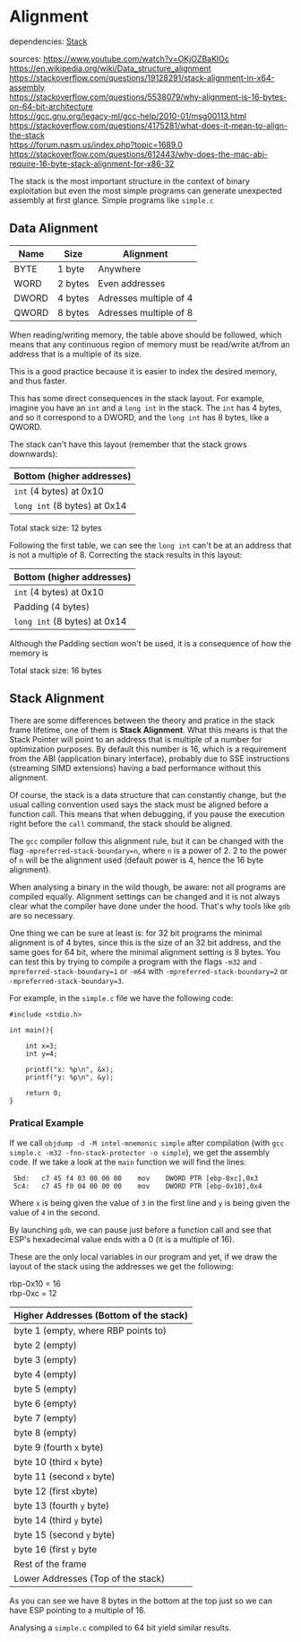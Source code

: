 # Alignment

dependencies:
	[Stack](stack.md)

sources:
https://www.youtube.com/watch?v=OKjOZBaKlOc \
https://en.wikipedia.org/wiki/Data_structure_alignment \
https://stackoverflow.com/questions/19128291/stack-alignment-in-x64-assembly \
https://stackoverflow.com/questions/5538079/why-alignment-is-16-bytes-on-64-bit-architecture \
https://gcc.gnu.org/legacy-ml/gcc-help/2010-01/msg00113.html \
https://stackoverflow.com/questions/4175281/what-does-it-mean-to-align-the-stack \
https://forum.nasm.us/index.php?topic=1689.0 \
https://stackoverflow.com/questions/612443/why-does-the-mac-abi-require-16-byte-stack-alignment-for-x86-32

The stack is the most important structure in the context of binary
exploitation but even the most simple programs can generate
unexpected assembly at first glance. Simple programs like
`simple.c`

## Data Alignment

 Name | Size | Alignment
------|------|-----------
BYTE  | 1 byte | Anywhere
WORD | 2 bytes | Even addresses
DWORD | 4 bytes | Adresses multiple of 4
QWORD | 8 bytes | Adresses multiple of 8

When reading/writing memory, the table above should be followed,
which means that any continuous region of memory must be
read/write at/from an address that is a multiple of its size.

This is a good practice because it is easier to index the
desired memory, and thus faster.

This has some direct consequences in the stack layout. For
example, imagine you have an `int` and a `long int` in the stack.
The `int` has 4 bytes, and so it correspond to a DWORD, and
the `long int` has 8 bytes, like a QWORD.

The stack can't have this layout (remember that the stack
grows downwards):

Bottom (higher addresses) |
------------------------|
`int` (4 bytes) at 0x10 |
`long int` (8 bytes) at 0x14 |

Total stack size: 12 bytes

Following the first table, we can see the `long int` can't be
at an address that is not a multiple of 8. Correcting the 
stack results in this layout:

Bottom (higher addresses) |
------------------------|
`int` (4 bytes) at 0x10 |
Padding (4 bytes) |
`long int` (8 bytes) at 0x14 |

Although the Padding section won't be used, it is a consequence
of how the memory is 

Total stack size: 16 bytes

## Stack Alignment

There are some differences between the theory and pratice in the stack
frame lifetime, one of them is **Stack Alignment**. What this means is
that the Stack Pointer will point to an address that is multiple of a
number for optimization purposes. By default this number is 16,
which is a requirement from the ABI (application binary interface),
probably due to SSE instructions (streaming SIMD extensions) having a
bad performance without this alignment.

Of course, the stack is a data structure that can constantly change,
but the usual calling convention used says the stack must be aligned
before a function call. This means that when debugging, if you pause
the execution right before the `call` command, the stack should be
aligned.

The `gcc` compiler follow this alignment rule, but it can be changed with
the flag `-mpreferred-stack-boundary=n`, where `n` is a power of 2. 2 to
the power of `n` will be the alignment used (default power is 4, hence the
16 byte alignment).

When analysing a binary in the wild though, be aware: not all programs
are compiled equally. Alignment settings can be changed and it is not
always clear what the compiler have done under the hood. That's why
tools like `gdb` are so necessary.

One thing we can be sure at least is: for 32 bit programs the minimal
alignment is of 4 bytes, since this is the size of an 32 bit address,
and the same goes for 64 bit, where the minimal alignment setting is
8 bytes. You can test this by trying to compile a program with the
flags `-m32` and `-mpreferred-stack-boundary=1` or `-m64` with
`-mpreferred-stack-boundary=2` or `-mpreferred-stack-boundary=3`.

For example, in the `simple.c` file we have the following code:

```
#include <stdio.h>

int main(){

	int x=3;
	int y=4;

	printf("x: %p\n", &x);
	printf("y: %p\n", &y);

	return 0;
}
```

### Pratical Example

If we call `objdump -d -M intel-mnemonic simple` after compilation
(with `gcc simple.c -m32 -fno-stack-protector -o simple`), we get
the assembly code. If we take a look at the `main` function we
will find the lines:

```
 5bd:	c7 45 f4 03 00 00 00 	mov    DWORD PTR [ebp-0xc],0x3
 5c4:	c7 45 f0 04 00 00 00 	mov    DWORD PTR [ebp-0x10],0x4
```

Where `x` is being given the value of `3` in the first line and `y` is
being given the value of `4` in the second.

By launching `gdb`, we can pause just before a function call and see
that ESP's hexadecimal value ends with a 0 (it is a multiple of 16).

These are the only local variables in our program and yet, if we draw the
layout of the stack using the addresses we get the following:

rbp-0x10 = 16 \
rbp-0xc = 12

Higher Addresses (Bottom of the stack) |
---------------------------------------|
byte 1 (empty, where RBP points to) |
byte 2 (empty) |
byte 3 (empty) |
byte 4 (empty) |
byte 5 (empty) |
byte 6 (empty) |
byte 7 (empty) |
byte 8 (empty) |
byte 9 (fourth `x` byte) |
byte 10 (third `x` byte) |
byte 11 (second `x` byte) |
byte 12 (first `x`byte) |
byte 13 (fourth `y` byte) |
byte 14 (third `y` byte) |
byte 15 (second `y` byte) |
byte 16 (first `y` byte |
Rest of the frame |
Lower Addresses (Top of the stack) |

As you can see we have 8 bytes in the bottom at the top
just so we can have ESP pointing to a multiple of 16.

Analysing a `simple.c` compiled to 64 bit yield similar
results.
